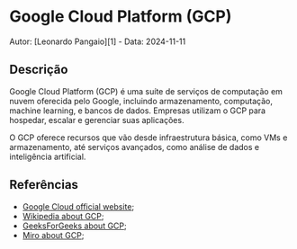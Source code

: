 # Google Cloud Platform (GCP)

Autor: [Leonardo Pangaio][1] - Data: 2024-11-11

## Descrição

Google Cloud Platform (GCP) é uma suíte de serviços de computação em nuvem oferecida pelo Google, incluindo armazenamento, computação, machine learning, e bancos de dados. Empresas utilizam o GCP para hospedar, escalar e gerenciar suas aplicações.

O GCP oferece recursos que vão desde infraestrutura básica, como VMs e armazenamento, até serviços avançados, como análise de dados e inteligência artificial.

## Referências

- [Google Cloud official website](https://cloud.google.com/docs/overview);
- [Wikipedia about GCP](https://en.wikipedia.org/wiki/Google_Cloud_Platform);
- [GeeksForGeeks about GCP](https://www.geeksforgeeks.org/google-cloud-platform-gcp/);
- [Miro about GCP](https://miro.com/diagramming/what-is-google-cloud-platform/);
